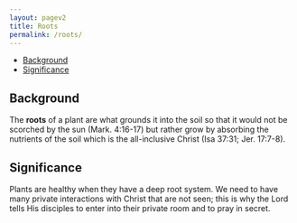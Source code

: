 ```yaml
---
layout: pagev2
title: Roots
permalink: /roots/
---
```

- [Background](#background)
- [Significance](#significance)

## Background

The **roots** of a plant are what grounds it into the soil so that it would not be scorched by the sun (Mark. 4:16-17) but rather grow by absorbing the nutrients of the soil which is the all-inclusive Christ (Isa 37:31; Jer. 17:7-8). 

## Significance

Plants are healthy when they have a deep root system. We need to have many private interactions with Christ that are not seen; this is why the Lord tells His disciples to enter into their private room and to pray in secret.